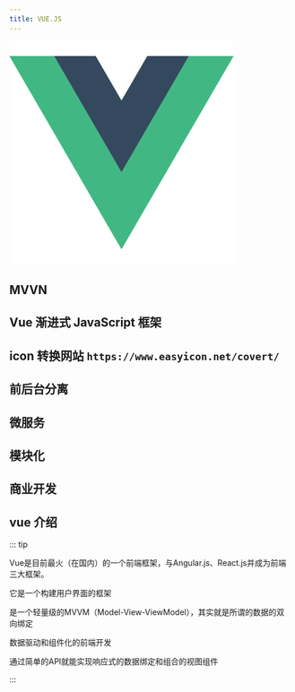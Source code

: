 ```yaml
---
title: VUE.JS 
---
```

![vue](/img/vues.png)
## MVVN 

## Vue 渐进式 JavaScript 框架

## icon 转换网站 `https://www.easyicon.net/covert/`

## 前后台分离

## 微服务

## 模块化

## 商业开发

## vue 介绍

::: tip

Vue是目前最火（在国内）的一个前端框架，与Angular.js、React.js并成为前端三大框架。

它是一个构建用户界面的框架

是一个轻量级的MVVM（Model-View-ViewModel），其实就是所谓的数据的双向绑定

数据驱动和组件化的前端开发

通过简单的API就能实现响应式的数据绑定和组合的视图组件

:::